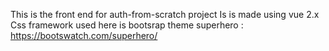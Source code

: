 This is the front end for auth-from-scratch project
Is is made using vue 2.x
Css framework used here is bootsrap theme superhero : https://bootswatch.com/superhero/

